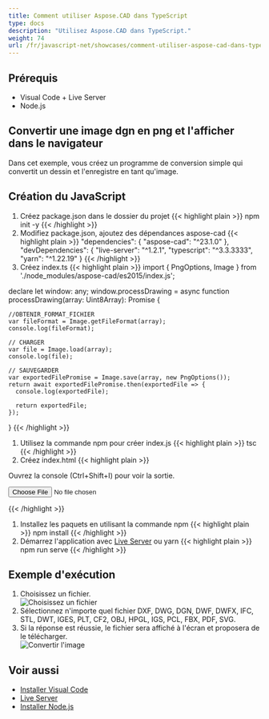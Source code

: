 ```yaml
---
title: Comment utiliser Aspose.CAD dans TypeScript
type: docs
description: "Utilisez Aspose.CAD dans TypeScript."
weight: 74
url: /fr/javascript-net/showcases/comment-utiliser-aspose-cad-dans-typescript/
---
```



## Prérequis
- Visual Code + Live Server
- Node.js

## Convertir une image dgn en png et l'afficher dans le navigateur

Dans cet exemple, vous créez un programme de conversion simple qui convertit un dessin et l'enregistre en tant qu'image.

## Création du JavaScript

1. Créez package.json dans le dossier du projet
{{< highlight plain >}}
npm init -y
{{< /highlight >}}
1. Modifiez package.json, ajoutez des dépendances aspose-cad
{{< highlight plain >}}
"dependencies": {
    "aspose-cad": "^23.1.0"
  },
 "devDependencies": {
    "live-server": "^1.2.1",
    "typescript": "^3.3.3333",
    "yarn": "^1.22.19"
  }
{{< /highlight >}}
1. Créez index.ts
{{< highlight plain >}}
import { PngOptions, Image } from './node_modules/aspose-cad/es2015/index.js';

declare let window: any;
window.processDrawing = async function processDrawing(array: Uint8Array): Promise<any> {

    //OBTENIR_FORMAT_FICHIER
    var fileFormat = Image.getFileFormat(array);
    console.log(fileFormat);
    
    // CHARGER
    var file = Image.load(array);
    console.log(file);
    
    // SAUVEGARDER
    var exportedFilePromise = Image.save(array, new PngOptions());
    return await exportedFilePromise.then(exportedFile => {
      console.log(exportedFile);
      
      return exportedFile;
    });
}
{{< /highlight >}}
1. Utilisez la commande npm pour créer index.js
{{< highlight plain >}}
tsc
{{< /highlight >}}
1. Créez index.html
{{< highlight plain >}}
<!DOCTYPE html>
Ouvrez la console (Ctrl+Shift+I) pour voir la sortie.

<script src="./node_modules/aspose-cad/dotnet.js"></script>
<script type="module" src="./node_modules/aspose-cad/es2015/index-js.js"></script>

<body>
	<input id="file" type="file">
	<img id="image" />
</body>

<script>
window.onload = async function () {
	document.querySelector('input').addEventListener('change', function() {
      var reader = new FileReader();
      reader.onload = function() {
      
          var arrayBuffer = this.result;
          var array = new Uint8Array(arrayBuffer);
          
		  //OBTENIR_FORMAT_FICHIER
		  fileFormat = Aspose.CAD.Image.getFileFormat(array);
          console.log(fileFormat);
		  
		  // CHARGER
		  file = Aspose.CAD.Image.load(array);
          console.log(file);
		  
		  // SAUVEGARDER
		  exportedFilePromise = Aspose.CAD.Image.save(array, new Aspose.CAD.PngOptions());
		  exportedFilePromise.then(exportedFile => {
			console.log(exportedFile);
			
			var urlCreator = window.URL || window.webkitURL;
			var blob = new Blob([exportedFile], { type: 'application/octet-stream' });
            var imageUrl = urlCreator.createObjectURL(blob);
            document.querySelector("#image").src = imageUrl;
		  });
      }
	  
      reader.readAsArrayBuffer(this.files[0]);
    }, 
	false);
};
</script>
{{< /highlight >}}

1. Installez les paquets en utilisant la commande npm
{{< highlight plain >}}
npm install
{{< /highlight >}}
1. Démarrez l'application avec [Live Server](https://marketplace.visualstudio.com/items?itemName=ritwickdey.LiveServer/) ou yarn
{{< highlight plain >}}
npm run serve
{{< /highlight >}}

## Exemple d'exécution

1. Choisissez un fichier.<br>
![Choisissez un fichier](/fr/_assets/javascript-net/typescript/choose-file.png)<br>
1. Sélectionnez n'importe quel fichier DXF, DWG, DGN, DWF, DWFX, IFC, STL, DWT, IGES, PLT, CF2, OBJ, HPGL, IGS, PCL, FBX, PDF, SVG.
1. Si la réponse est réussie, le fichier sera affiché à l'écran et proposera de le télécharger.<br>
![Convertir l'image](/fr/_assets/javascript-net/typescript/convert-image.png)<br>
## Voir aussi

- [Installer Visual Code](https://code.visualstudio.com/)
- [Live Server](https://marketplace.visualstudio.com/items?itemName=ritwickdey.LiveServer/)
- [Installer Node.js](https://nodejs.org/en/)
